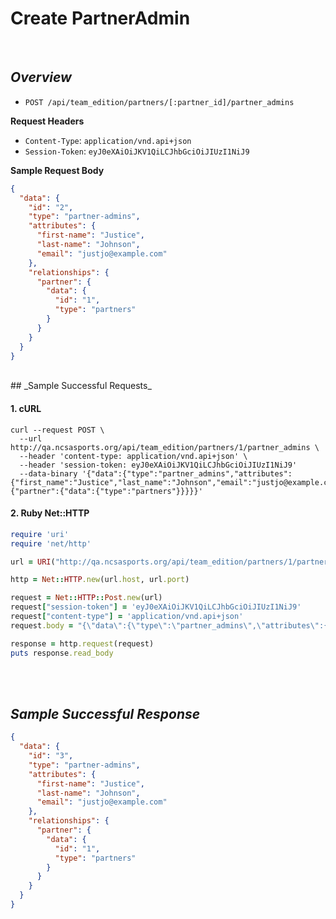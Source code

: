 # Create PartnerAdmin
<br>

## _Overview_

* `POST /api/team_edition/partners/[:partner_id]/partner_admins`

**Request Headers**
* `Content-Type`: `application/vnd.api+json`
* `Session-Token`: `eyJ0eXAiOiJKV1QiLCJhbGciOiJIUzI1NiJ9`

**Sample Request Body**

```json
{
  "data": {
    "id": "2",
    "type": "partner-admins",
    "attributes": {
      "first-name": "Justice",
      "last-name": "Johnson",
      "email": "justjo@example.com"
    },
    "relationships": {
      "partner": {
        "data": {
          "id": "1",
          "type": "partners"
        }
      }
    }
  }
}
```


<br>
## _Sample Successful Requests_

#### 1. cURL

```shell
curl --request POST \
  --url http://qa.ncsasports.org/api/team_edition/partners/1/partner_admins \
  --header 'content-type: application/vnd.api+json' \
  --header 'session-token: eyJ0eXAiOiJKV1QiLCJhbGciOiJIUzI1NiJ9'
  --data-binary '{"data":{"type":"partner_admins","attributes":{"first_name":"Justice","last_name":"Johnson","email":"justjo@example.com"},"relationships":{"partner":{"data":{"type":"partners"}}}}}'
```


#### 2. Ruby Net::HTTP

```ruby
require 'uri'
require 'net/http'

url = URI("http://qa.ncsasports.org/api/team_edition/partners/1/partner_admins")

http = Net::HTTP.new(url.host, url.port)

request = Net::HTTP::Post.new(url)
request["session-token"] = 'eyJ0eXAiOiJKV1QiLCJhbGciOiJIUzI1NiJ9'
request["content-type"] = 'application/vnd.api+json'
request.body = "{\"data\":{\"type\":\"partner_admins\",\"attributes\":{\"first_name\":\"Justice\",\"last_name\":\"Johnson\",\"email\":\"justjo@example.com\"},\"relationships\":{\"partner\":{\"data\":{\"type\":\"partners\"}}}}}"

response = http.request(request)
puts response.read_body
```

<br>
<br>

## _Sample Successful Response_

```json
{
  "data": {
    "id": "3",
    "type": "partner-admins",
    "attributes": {
      "first-name": "Justice",
      "last-name": "Johnson",
      "email": "justjo@example.com"
    },
    "relationships": {
      "partner": {
        "data": {
          "id": "1",
          "type": "partners"
        }
      }
    }
  }
}
```

